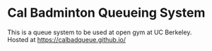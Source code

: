 # Cal Badminton Queueing System
This is a queue system to be used at open gym at UC Berkeley. <br>
Hosted at https://calbadqueue.github.io/
